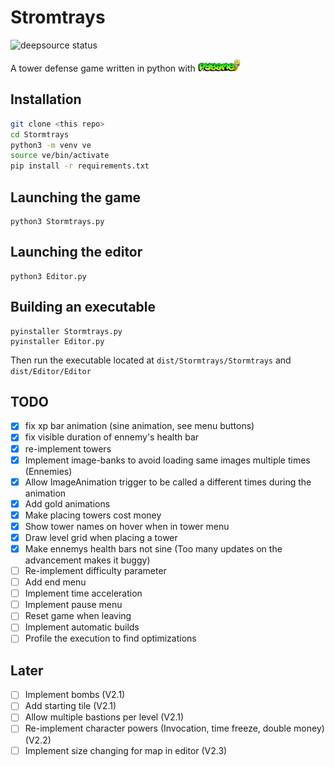 # Stromtrays
<p>
<img src="https://deepsource.io/gh/Minigrim0/Stormtrays.svg/?label=active+issues&show_trend=true&token=9zXI6PGE43X7aVUJL0rgA6Qf)](https://deepsource.io/gh/Minigrim0/Stormtrays/?ref=repository-badge" alt="deepsource status" title="deepsource status" />
</p>

<p>
    A tower defense game written in python with <a href="https://pygame.org"><img src=".meta/pygame.png" height=20 alt="pygame" title="pygame" /></a>
</p>

## Installation

```bash
git clone <this repo>
cd Stormtrays
python3 -m venv ve
source ve/bin/activate
pip install -r requirements.txt
```

## Launching the game

```
python3 Stormtrays.py
```

## Launching the editor

```
python3 Editor.py
```

## Building an executable

```
pyinstaller Stormtrays.py
pyinstaller Editor.py
```

Then run the executable located at `dist/Stormtrays/Stormtrays` and `dist/Editor/Editor`

## TODO

* [x] fix xp bar animation (sine animation, see menu buttons)
* [x] fix visible duration of ennemy's health bar
* [X] re-implement towers
* [x] Implement image-banks to avoid loading same images multiple times (Ennemies)
* [X] Allow ImageAnimation trigger to be called a different times during the animation
* [X] Add gold animations
* [X] Make placing towers cost money
* [X] Show tower names on hover when in tower menu
* [X] Draw level grid when placing a tower
* [X] Make ennemys health bars not sine (Too many updates on the advancement makes it buggy)
* [ ] Re-implement difficulty parameter
* [ ] Add end menu
* [ ] Implement time acceleration
* [ ] Implement pause menu
* [ ] Reset game when leaving
* [ ] Implement automatic builds
* [ ] Profile the execution to find optimizations

## Later
* [ ] Implement bombs (V2.1)
* [ ] Add starting tile (V2.1)
* [ ] Allow multiple bastions per level (V2.1)
* [ ] Re-implement character powers (Invocation, time freeze, double money) (V2.2)
* [ ] Implement size changing for map in editor (V2.3)

